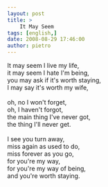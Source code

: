 ```yaml
---
layout: post
title: >
    It May Seem
tags: [english,]
date: 2008-08-29 17:46:00
author: pietro
---
```

It may seem I live my life,<br/>it may seem I hate I'm being,<br/>you may ask if it's worth staying,<br/>I may say it's worth my wife,<br/><br/>oh, no I won't forget,<br/>oh, I haven't forgot,<br/>the main thing I've never got,<br/>the thing I'll never get.<br/><br/>I see you turn away,<br/>miss again as used to do,<br/>miss forever as you go,<br/>for you're my way,<br/>for you're my way of being,<br/>and you're worth staying.
